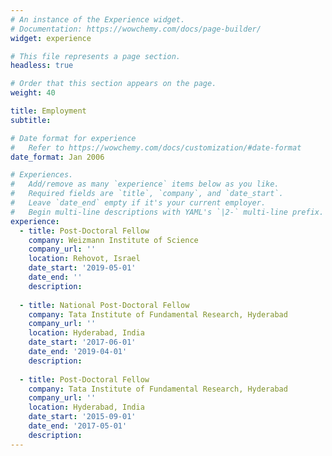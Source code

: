 ```yaml
---
# An instance of the Experience widget.
# Documentation: https://wowchemy.com/docs/page-builder/
widget: experience

# This file represents a page section.
headless: true

# Order that this section appears on the page.
weight: 40

title: Employment
subtitle:

# Date format for experience
#   Refer to https://wowchemy.com/docs/customization/#date-format
date_format: Jan 2006

# Experiences.
#   Add/remove as many `experience` items below as you like.
#   Required fields are `title`, `company`, and `date_start`.
#   Leave `date_end` empty if it's your current employer.
#   Begin multi-line descriptions with YAML's `|2-` multi-line prefix.
experience:
  - title: Post-Doctoral Fellow
    company: Weizmann Institute of Science
    company_url: ''
    location: Rehovot, Israel
    date_start: '2019-05-01'
    date_end: ''
    description: 
        
  - title: National Post-Doctoral Fellow
    company: Tata Institute of Fundamental Research, Hyderabad
    company_url: ''
    location: Hyderabad, India
    date_start: '2017-06-01'
    date_end: '2019-04-01'
    description: 
  
  - title: Post-Doctoral Fellow
    company: Tata Institute of Fundamental Research, Hyderabad
    company_url: ''
    location: Hyderabad, India
    date_start: '2015-09-01'
    date_end: '2017-05-01'
    description: 
---
```

